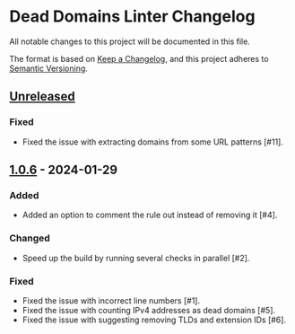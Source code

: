 # Dead Domains Linter Changelog

All notable changes to this project will be documented in this file.

The format is based on [Keep a Changelog][keepachangelog], and this project adheres to [Semantic Versioning][semver].

## [Unreleased][unreleased]

### Fixed

- Fixed the issue with extracting domains from some URL patterns [#11].

## [1.0.6] - 2024-01-29

### Added

- Added an option to comment the rule out instead of removing it [#4].

### Changed

- Speed up the build by running several checks in parallel [#2].

### Fixed

- Fixed the issue with incorrect line numbers [#1].
- Fixed the issue with counting IPv4 addresses as dead domains [#5].
- Fixed the issue with suggesting removing TLDs and extension IDs [#6].

[unreleased]: https://github.com/AdguardTeam/AGLint/compare/v1.0.6...master
[1.0.6]: https://github.com/AdguardTeam/AGLint/compare/v1.0.4...v1.0.6
[keepachangelog]: https://keepachangelog.com/en/1.0.0/
[semver]: https://semver.org/spec/v2.0.0.html
